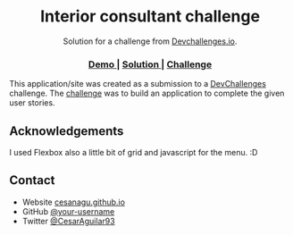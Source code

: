 <h1 align="center">Interior consultant challenge</h1>

<div align="center">
   Solution for a challenge from  <a href="http://devchallenges.io" target="_blank">Devchallenges.io</a>.
</div>

<div align="center">
  <h3>
    <a href=https://github.com/cesanagu/interior-consultant-master">
      Demo
    </a>
    <span> | </span>
    <a href="https://cesanagu.github.io/interior-consultant-master/">
      Solution
    </a>
    <span> | </span>
    <a href="https://devchallenges.io/challenges/Jymh2b2FyebRTUljkNcb">
      Challenge
    </a>
  </h3>
</div>

This application/site was created as a submission to a [DevChallenges](https://devchallenges.io/challenges) challenge. The [challenge](https://devchallenges.io/challenges/Jymh2b2FyebRTUljkNcb) was to build an application to complete the given user stories.

## Acknowledgements

I used Flexbox also a little bit of grid and javascript for the menu. :D

## Contact

- Website [cesanagu.github.io](https://cesanagu.github.io/)
- GitHub [@your-username](https://github.com/cesanagu)
- Twitter [@CesarAguilar93](https://twitter.com/CesarAguilar93)
